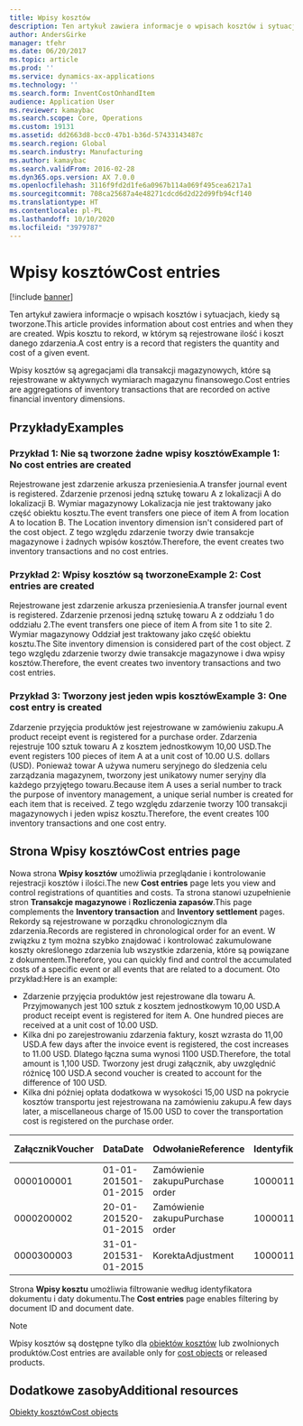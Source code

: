```yaml
---
title: Wpisy kosztów
description: Ten artykuł zawiera informacje o wpisach kosztów i sytuacjach, kiedy są tworzone. Wpis kosztu to rekord, w którym są rejestrowane ilość i koszt danego zdarzenia.
author: AndersGirke
manager: tfehr
ms.date: 06/20/2017
ms.topic: article
ms.prod: ''
ms.service: dynamics-ax-applications
ms.technology: ''
ms.search.form: InventCostOnhandItem
audience: Application User
ms.reviewer: kamaybac
ms.search.scope: Core, Operations
ms.custom: 19131
ms.assetid: dd2663d8-bcc0-47b1-b36d-57433143487c
ms.search.region: Global
ms.search.industry: Manufacturing
ms.author: kamaybac
ms.search.validFrom: 2016-02-28
ms.dyn365.ops.version: AX 7.0.0
ms.openlocfilehash: 3116f9fd2d1fe6a0967b114a069f495cea6217a1
ms.sourcegitcommit: 708ca25687a4e48271cdcd6d2d22d99fb94cf140
ms.translationtype: HT
ms.contentlocale: pl-PL
ms.lasthandoff: 10/10/2020
ms.locfileid: "3979787"
---
```

# <a name="cost-entries"></a><span data-ttu-id="aeb04-104">Wpisy kosztów</span><span class="sxs-lookup"><span data-stu-id="aeb04-104">Cost entries</span></span>

[!include [banner](../includes/banner.md)]

<span data-ttu-id="aeb04-105">Ten artykuł zawiera informacje o wpisach kosztów i sytuacjach, kiedy są tworzone.</span><span class="sxs-lookup"><span data-stu-id="aeb04-105">This article provides information about cost entries and when they are created.</span></span> <span data-ttu-id="aeb04-106">Wpis kosztu to rekord, w którym są rejestrowane ilość i koszt danego zdarzenia.</span><span class="sxs-lookup"><span data-stu-id="aeb04-106">A cost entry is a record that registers the quantity and cost of a given event.</span></span>

<span data-ttu-id="aeb04-107">Wpisy kosztów są agregacjami dla transakcji magazynowych, które są rejestrowane w aktywnych wymiarach magazynu finansowego.</span><span class="sxs-lookup"><span data-stu-id="aeb04-107">Cost entries are aggregations of inventory transactions that are recorded on active financial inventory dimensions.</span></span>

## <a name="examples"></a><span data-ttu-id="aeb04-108">Przykłady</span><span class="sxs-lookup"><span data-stu-id="aeb04-108">Examples</span></span>
### <a name="example-1-no-cost-entries-are-created"></a><span data-ttu-id="aeb04-109">Przykład 1: Nie są tworzone żadne wpisy kosztów</span><span class="sxs-lookup"><span data-stu-id="aeb04-109">Example 1: No cost entries are created</span></span>

<span data-ttu-id="aeb04-110">Rejestrowane jest zdarzenie arkusza przeniesienia.</span><span class="sxs-lookup"><span data-stu-id="aeb04-110">A transfer journal event is registered.</span></span> <span data-ttu-id="aeb04-111">Zdarzenie przenosi jedną sztukę towaru A z lokalizacji A do lokalizacji B. Wymiar magazynowy Lokalizacja nie jest traktowany jako część obiektu kosztu.</span><span class="sxs-lookup"><span data-stu-id="aeb04-111">The event transfers one piece of item A from location A to location B. The Location inventory dimension isn't considered part of the cost object.</span></span> <span data-ttu-id="aeb04-112">Z tego względu zdarzenie tworzy dwie transakcje magazynowe i żadnych wpisów kosztów.</span><span class="sxs-lookup"><span data-stu-id="aeb04-112">Therefore, the event creates two inventory transactions and no cost entries.</span></span>

### <a name="example-2-cost-entries-are-created"></a><span data-ttu-id="aeb04-113">Przykład 2: Wpisy kosztów są tworzone</span><span class="sxs-lookup"><span data-stu-id="aeb04-113">Example 2: Cost entries are created</span></span>

<span data-ttu-id="aeb04-114">Rejestrowane jest zdarzenie arkusza przeniesienia.</span><span class="sxs-lookup"><span data-stu-id="aeb04-114">A transfer journal event is registered.</span></span> <span data-ttu-id="aeb04-115">Zdarzenie przenosi jedną sztukę towaru A z oddziału 1 do oddziału 2.</span><span class="sxs-lookup"><span data-stu-id="aeb04-115">The event transfers one piece of item A from site 1 to site 2.</span></span> <span data-ttu-id="aeb04-116">Wymiar magazynowy Oddział jest traktowany jako część obiektu kosztu.</span><span class="sxs-lookup"><span data-stu-id="aeb04-116">The Site inventory dimension is considered part of the cost object.</span></span> <span data-ttu-id="aeb04-117">Z tego względu zdarzenie tworzy dwie transakcje magazynowe i dwa wpisy kosztów.</span><span class="sxs-lookup"><span data-stu-id="aeb04-117">Therefore, the event creates two inventory transactions and two cost entries.</span></span>

### <a name="example-3-one-cost-entry-is-created"></a><span data-ttu-id="aeb04-118">Przykład 3: Tworzony jest jeden wpis kosztów</span><span class="sxs-lookup"><span data-stu-id="aeb04-118">Example 3: One cost entry is created</span></span>

<span data-ttu-id="aeb04-119">Zdarzenie przyjęcia produktów jest rejestrowane w zamówieniu zakupu.</span><span class="sxs-lookup"><span data-stu-id="aeb04-119">A product receipt event is registered for a purchase order.</span></span> <span data-ttu-id="aeb04-120">Zdarzenia rejestruje 100 sztuk towaru A z kosztem jednostkowym 10,00 USD.</span><span class="sxs-lookup"><span data-stu-id="aeb04-120">The event registers 100 pieces of item A at a unit cost of 10.00 U.S. dollars (USD).</span></span> <span data-ttu-id="aeb04-121">Ponieważ towar A używa numeru seryjnego do śledzenia celu zarządzania magazynem, tworzony jest unikatowy numer seryjny dla każdego przyjętego towaru.</span><span class="sxs-lookup"><span data-stu-id="aeb04-121">Because item A uses a serial number to track the purpose of inventory management, a unique serial number is created for each item that is received.</span></span> <span data-ttu-id="aeb04-122">Z tego względu zdarzenie tworzy 100 transakcji magazynowych i jeden wpisz kosztu.</span><span class="sxs-lookup"><span data-stu-id="aeb04-122">Therefore, the event creates 100 inventory transactions and one cost entry.</span></span>

## <a name="cost-entries-page"></a><span data-ttu-id="aeb04-123">Strona Wpisy kosztów</span><span class="sxs-lookup"><span data-stu-id="aeb04-123">Cost entries page</span></span>
<span data-ttu-id="aeb04-124">Nowa strona **Wpisy kosztów** umożliwia przeglądanie i kontrolowanie rejestracji kosztów i ilości.</span><span class="sxs-lookup"><span data-stu-id="aeb04-124">The new **Cost entries** page lets you view and control registrations of quantities and costs.</span></span> <span data-ttu-id="aeb04-125">Ta strona stanowi uzupełnienie stron **Transakcje magazynowe** i **Rozliczenia zapasów**.</span><span class="sxs-lookup"><span data-stu-id="aeb04-125">This page complements the **Inventory transaction** and **Inventory settlement** pages.</span></span> <span data-ttu-id="aeb04-126">Rekordy są rejestrowane w porządku chronologicznym dla zdarzenia.</span><span class="sxs-lookup"><span data-stu-id="aeb04-126">Records are registered in chronological order for an event.</span></span> <span data-ttu-id="aeb04-127">W związku z tym można szybko znajdować i kontrolować zakumulowane koszty określonego zdarzenia lub wszystkie zdarzenia, które są powiązane z dokumentem.</span><span class="sxs-lookup"><span data-stu-id="aeb04-127">Therefore, you can quickly find and control the accumulated costs of a specific event or all events that are related to a document.</span></span> <span data-ttu-id="aeb04-128">Oto przykład:</span><span class="sxs-lookup"><span data-stu-id="aeb04-128">Here is an example:</span></span>

-   <span data-ttu-id="aeb04-129">Zdarzenie przyjęcia produktów jest rejestrowane dla towaru A. Przyjmowanych jest 100 sztuk z kosztem jednostkowym 10,00 USD.</span><span class="sxs-lookup"><span data-stu-id="aeb04-129">A product receipt event is registered for item A. One hundred pieces are received at a unit cost of 10.00 USD.</span></span>
-   <span data-ttu-id="aeb04-130">Kilka dni po zarejestrowaniu zdarzenia faktury, koszt wzrasta do 11,00 USD.</span><span class="sxs-lookup"><span data-stu-id="aeb04-130">A few days after the invoice event is registered, the cost increases to 11.00 USD.</span></span> <span data-ttu-id="aeb04-131">Dlatego łączna suma wynosi 1100 USD.</span><span class="sxs-lookup"><span data-stu-id="aeb04-131">Therefore, the total amount is 1,100 USD.</span></span> <span data-ttu-id="aeb04-132">Tworzony jest drugi załącznik, aby uwzględnić różnicę 100 USD.</span><span class="sxs-lookup"><span data-stu-id="aeb04-132">A second voucher is created to account for the difference of 100 USD.</span></span>
-   <span data-ttu-id="aeb04-133">Kilka dni później opłata dodatkowa w wysokości 15,00 USD na pokrycie kosztów transportu jest rejestrowana na zamówieniu zakupu.</span><span class="sxs-lookup"><span data-stu-id="aeb04-133">A few days later, a miscellaneous charge of 15.00 USD to cover the transportation cost is registered on the purchase order.</span></span>

| <span data-ttu-id="aeb04-134">Załącznik</span><span class="sxs-lookup"><span data-stu-id="aeb04-134">Voucher</span></span> | <span data-ttu-id="aeb04-135">Data</span><span class="sxs-lookup"><span data-stu-id="aeb04-135">Date</span></span>       | <span data-ttu-id="aeb04-136">Odwołanie</span><span class="sxs-lookup"><span data-stu-id="aeb04-136">Reference</span></span>      | <span data-ttu-id="aeb04-137">Identyfikator</span><span class="sxs-lookup"><span data-stu-id="aeb04-137">Number</span></span> | <span data-ttu-id="aeb04-138">Identyfikator partii</span><span class="sxs-lookup"><span data-stu-id="aeb04-138">Lot ID</span></span>  | <span data-ttu-id="aeb04-139">Ilość</span><span class="sxs-lookup"><span data-stu-id="aeb04-139">Quantity</span></span> | <span data-ttu-id="aeb04-140">Ilość</span><span class="sxs-lookup"><span data-stu-id="aeb04-140">Amount</span></span>  |
|---------|------------|----------------|--------|---------|---------------|----|
| <span data-ttu-id="aeb04-141">00001</span><span class="sxs-lookup"><span data-stu-id="aeb04-141">00001</span></span>   | <span data-ttu-id="aeb04-142">01-01-2015</span><span class="sxs-lookup"><span data-stu-id="aeb04-142">01-01-2015</span></span> | <span data-ttu-id="aeb04-143">Zamówienie zakupu</span><span class="sxs-lookup"><span data-stu-id="aeb04-143">Purchase order</span></span> | <span data-ttu-id="aeb04-144">100001</span><span class="sxs-lookup"><span data-stu-id="aeb04-144">100001</span></span> | <span data-ttu-id="aeb04-145">0000101</span><span class="sxs-lookup"><span data-stu-id="aeb04-145">0000101</span></span> | <span data-ttu-id="aeb04-146">100,00</span><span class="sxs-lookup"><span data-stu-id="aeb04-146">100.00</span></span>   | <span data-ttu-id="aeb04-147">1000.00</span><span class="sxs-lookup"><span data-stu-id="aeb04-147">1000.00</span></span> |
| <span data-ttu-id="aeb04-148">00002</span><span class="sxs-lookup"><span data-stu-id="aeb04-148">00002</span></span>   | <span data-ttu-id="aeb04-149">20-01-2015</span><span class="sxs-lookup"><span data-stu-id="aeb04-149">20-01-2015</span></span> | <span data-ttu-id="aeb04-150">Zamówienie zakupu</span><span class="sxs-lookup"><span data-stu-id="aeb04-150">Purchase order</span></span> | <span data-ttu-id="aeb04-151">100001</span><span class="sxs-lookup"><span data-stu-id="aeb04-151">100001</span></span> | <span data-ttu-id="aeb04-152">0000101</span><span class="sxs-lookup"><span data-stu-id="aeb04-152">0000101</span></span> |          | <span data-ttu-id="aeb04-153">100,00</span><span class="sxs-lookup"><span data-stu-id="aeb04-153">100.00</span></span>  |
| <span data-ttu-id="aeb04-154">00003</span><span class="sxs-lookup"><span data-stu-id="aeb04-154">00003</span></span>   | <span data-ttu-id="aeb04-155">31-01-2015</span><span class="sxs-lookup"><span data-stu-id="aeb04-155">31-01-2015</span></span> | <span data-ttu-id="aeb04-156">Korekta</span><span class="sxs-lookup"><span data-stu-id="aeb04-156">Adjustment</span></span>     | <span data-ttu-id="aeb04-157">100001</span><span class="sxs-lookup"><span data-stu-id="aeb04-157">100001</span></span> | <span data-ttu-id="aeb04-158">0000101</span><span class="sxs-lookup"><span data-stu-id="aeb04-158">0000101</span></span> |          | <span data-ttu-id="aeb04-159">15,00</span><span class="sxs-lookup"><span data-stu-id="aeb04-159">15.00</span></span>   |

<span data-ttu-id="aeb04-160">Strona **Wpisy kosztu** umożliwia filtrowanie według identyfikatora dokumentu i daty dokumentu.</span><span class="sxs-lookup"><span data-stu-id="aeb04-160">The **Cost entries** page enables filtering by document ID and document date.</span></span> 

> [!NOTE]
> <span data-ttu-id="aeb04-161">Wpisy kosztów są dostępne tylko dla [obiektów kosztów](cost-object.md) lub zwolnionych produktów.</span><span class="sxs-lookup"><span data-stu-id="aeb04-161">Cost entries are available only for [cost objects](cost-object.md) or released products.</span></span>

<a name="additional-resources"></a><span data-ttu-id="aeb04-162">Dodatkowe zasoby</span><span class="sxs-lookup"><span data-stu-id="aeb04-162">Additional resources</span></span>
--------

[<span data-ttu-id="aeb04-163">Obiekty kosztów</span><span class="sxs-lookup"><span data-stu-id="aeb04-163">Cost objects</span></span>](cost-object.md)



